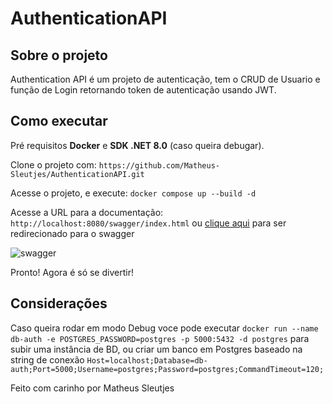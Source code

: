 # AuthenticationAPI

## Sobre o projeto 

Authentication API é um projeto de autenticação, tem o CRUD de Usuario e função de Login retornando token de autenticação usando JWT.

## Como executar

Pré requisitos **Docker** e **SDK .NET 8.0** (caso queira debugar).

Clone o projeto com: `https://github.com/Matheus-Sleutjes/AuthenticationAPI.git`

Acesse o projeto, e execute: `docker compose up --build -d`

Acesse a URL para a documentação: `http://localhost:8080/swagger/index.html` ou [clique aqui](http://localhost:8080/swagger/index.html) para ser redirecionado para o swagger

<img src="Authentication.API/swagger.png" alt="swagger">

Pronto! Agora é só se divertir!

## Considerações

Caso queira rodar em modo Debug voce pode executar `docker run --name db-auth -e POSTGRES_PASSWORD=postgres -p 5000:5432 -d postgres` para subir uma instância de BD, ou criar um banco em Postgres baseado na string de conexão `Host=localhost;Database=db-auth;Port=5000;Username=postgres;Password=postgres;CommandTimeout=120;`

Feito com carinho por Matheus Sleutjes
